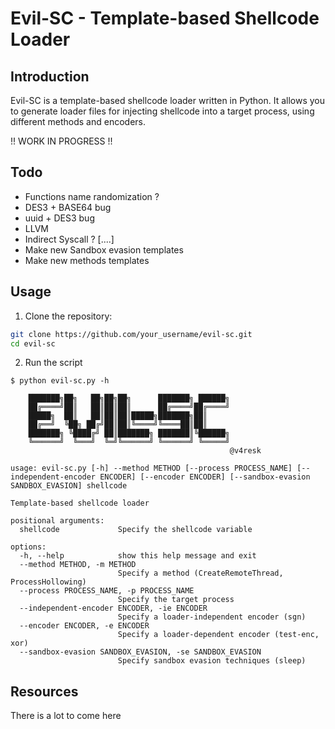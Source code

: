 # Evil-SC - Template-based Shellcode Loader

## Introduction
Evil-SC is a template-based shellcode loader written in Python. It allows you to generate loader files for injecting shellcode into a target process, using different methods and encoders.

!! WORK IN PROGRESS !!

## Todo
- Functions name randomization ?
- DES3 + BASE64 bug
- uuid + DES3 bug 
- LLVM
- Indirect Syscall ?
[....]
- Make new Sandbox evasion templates
- Make new methods templates

## Usage
1. Clone the repository:
```bash
git clone https://github.com/your_username/evil-sc.git
cd evil-sc
```

2. Run the script
```
$ python evil-sc.py -h

    ███████╗██╗   ██╗██╗██╗      ███████╗ ██████╗
    ██╔════╝██║   ██║██║██║      ██╔════╝██╔════╝
    █████╗  ██║   ██║██║██║█████╗███████╗██║
    ██╔══╝  ╚██╗ ██╔╝██║██║╚════╝╚════██║██║
    ███████╗ ╚████╔╝ ██║███████╗ ███████║╚██████╗
    ╚══════╝  ╚═══╝  ╚═╝╚══════╝ ╚══════╝ ╚═════╝
                                                 @v4resk

usage: evil-sc.py [-h] --method METHOD [--process PROCESS_NAME] [--independent-encoder ENCODER] [--encoder ENCODER] [--sandbox-evasion SANDBOX_EVASION] shellcode

Template-based shellcode loader

positional arguments:
  shellcode             Specify the shellcode variable

options:
  -h, --help            show this help message and exit
  --method METHOD, -m METHOD
                        Specify a method (CreateRemoteThread, ProcessHollowing)
  --process PROCESS_NAME, -p PROCESS_NAME
                        Specify the target process
  --independent-encoder ENCODER, -ie ENCODER
                        Specify a loader-independent encoder (sgn)
  --encoder ENCODER, -e ENCODER
                        Specify a loader-dependent encoder (test-enc, xor)
  --sandbox-evasion SANDBOX_EVASION, -se SANDBOX_EVASION
                        Specify sandbox evasion techniques (sleep)
```

## Resources

There is a lot to come here